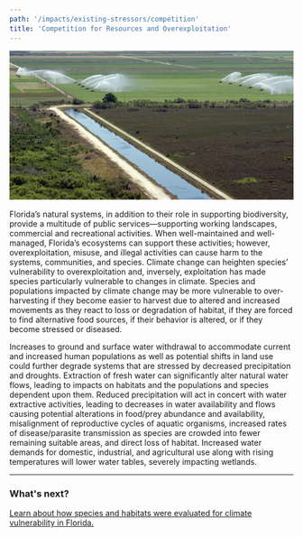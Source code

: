 ```yaml
---
path: '/impacts/existing-stressors/competition'
title: 'Competition for Resources and Overexploitation'
---
```


<content-header icon="competition" title="Competition for Resources and Overexploitation">
</content-header>

<!-- https://www.flickr.com/photos/evergladesnps/9250139668/ -->

![Everglades canal and irrigation](9250139668_1f0619ba30_k.jpg 'Everglades canal and irrigation.  Photo: NPS.')

Florida’s natural systems, in addition to their role in supporting biodiversity, provide a multitude of public services—supporting working landscapes, commercial and recreational activities. When well-maintained and well-managed, Florida’s ecosystems can support these activities; however, overexploitation, misuse, and illegal activities can cause harm to the systems, communities, and species. Climate change can heighten species’ vulnerability to overexploitation and, inversely, exploitation has made species particularly vulnerable to changes in climate. Species and populations impacted by climate change may be more vulnerable to over-harvesting if they become easier to harvest due to altered and increased movements as they react to loss or degradation of habitat, if they are forced to find alternative food sources, if their behavior is altered, or if they become stressed or diseased.

Increases to ground and surface water withdrawal to accommodate current and increased human populations as well as potential shifts in land use could further degrade systems that are stressed by decreased precipitation and droughts. Extraction of fresh water can significantly alter natural water flows, leading to impacts on habitats and the populations and species dependent upon them. Reduced precipitation will act in concert with water extractive activities, leading to decreases in water availability and flows causing potential alterations in food/prey abundance and availability, misalignment of reproductive cycles of aquatic organisms, increased rates of disease/parasite transmission as species are crowded into fewer remaining suitable areas, and direct loss of habitat. Increased water demands for domestic, industrial, and agricultural use along with rising temperatures will lower water tables, severely impacting wetlands.

<hr class="divider" />

### What's next?

[Learn about how species and habitats were evaluated for climate vulnerability in Florida.](/impacts/vulnerability)
